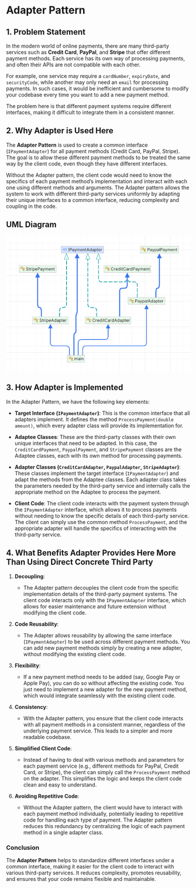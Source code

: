 ﻿# Adapter Pattern

## 1. Problem Statement

In the modern world of online payments, there are many third-party services such as **Credit Card**, **PayPal**, and **Stripe** that offer different payment methods. Each service has its own way of processing payments, and often their APIs are not compatible with each other.

For example, one service may require a `cardNumber`, `expiryDate`, and `securityCode`, while another may only need an `email` for processing payments. In such cases, it would be inefficient and cumbersome to modify your codebase every time you want to add a new payment method.

The problem here is that different payment systems require different interfaces, making it difficult to integrate them in a consistent manner.

## 2. Why Adapter is Used Here

The **Adapter Pattern** is used to create a common interface (`IPaymentAdapter`) for all payment methods (Credit Card, PayPal, Stripe). The goal is to allow these different payment methods to be treated the same way by the client code, even though they have different interfaces.

Without the Adapter pattern, the client code would need to know the specifics of each payment method’s implementation and interact with each one using different methods and arguments. The Adapter pattern allows the system to work with different third-party services uniformly by adapting their unique interfaces to a common interface, reducing complexity and coupling in the code.

## UML Diagram

![!adepter](../diagrams/uml-adapter.png)


## 3. How Adapter is Implemented

In the Adapter Pattern, we have the following key elements:

- **Target Interface (`IPaymentAdapter`)**: This is the common interface that all adapters implement. It defines the method `ProcessPayment(double amount)`, which every adapter class will provide its implementation for.

- **Adaptee Classes**: These are the third-party classes with their own unique interfaces that need to be adapted. In this case, the `CreditCardPayment`, `PaypalPayment`, and `StripePayment` classes are the Adaptee classes, each with its own method for processing payments.

- **Adapter Classes (`CreditCardAdapter`, `PaypalAdapter`, `StripeAdapter`)**: These classes implement the target interface (`IPaymentAdapter`) and adapt the methods from the Adaptee classes. Each adapter class takes the parameters needed by the third-party service and internally calls the appropriate method on the Adaptee to process the payment.

- **Client Code**: The client code interacts with the payment system through the `IPaymentAdapter` interface, which allows it to process payments without needing to know the specific details of each third-party service. The client can simply use the common method `ProcessPayment`, and the appropriate adapter will handle the specifics of interacting with the third-party service.

## 4. What Benefits Adapter Provides Here More Than Using Direct Concrete Third Party

1. **Decoupling**:
    - The Adapter pattern decouples the client code from the specific implementation details of the third-party payment systems. The client code interacts only with the `IPaymentAdapter` interface, which allows for easier maintenance and future extension without modifying the client code.

2. **Code Reusability**:
    - The Adapter allows reusability by allowing the same interface (`IPaymentAdapter`) to be used across different payment methods. You can add new payment methods simply by creating a new adapter, without modifying the existing client code.

3. **Flexibility**:
    - If a new payment method needs to be added (say, Google Pay or Apple Pay), you can do so without affecting the existing code. You just need to implement a new adapter for the new payment method, which would integrate seamlessly with the existing client code.

4. **Consistency**:
    - With the Adapter pattern, you ensure that the client code interacts with all payment methods in a consistent manner, regardless of the underlying payment service. This leads to a simpler and more readable codebase.

5. **Simplified Client Code**:
    - Instead of having to deal with various methods and parameters for each payment service (e.g., different methods for PayPal, Credit Card, or Stripe), the client can simply call the `ProcessPayment` method on the adapter. This simplifies the logic and keeps the client code clean and easy to understand.

6. **Avoiding Repetitive Code**:
    - Without the Adapter pattern, the client would have to interact with each payment method individually, potentially leading to repetitive code for handling each type of payment. The Adapter pattern reduces this redundancy by centralizing the logic of each payment method in a single adapter class.

### Conclusion

The **Adapter Pattern** helps to standardize different interfaces under a common interface, making it easier for the client code to interact with various third-party services. It reduces complexity, promotes reusability, and ensures that your code remains flexible and maintainable.
